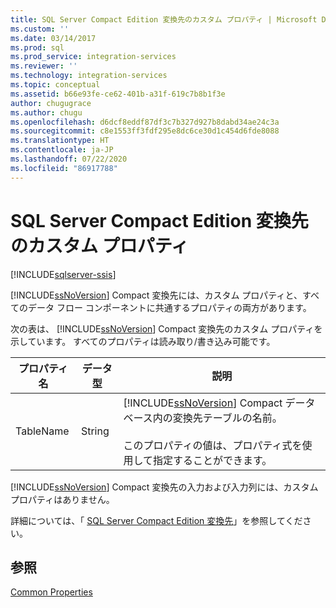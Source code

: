 ```yaml
---
title: SQL Server Compact Edition 変換先のカスタム プロパティ | Microsoft Docs
ms.custom: ''
ms.date: 03/14/2017
ms.prod: sql
ms.prod_service: integration-services
ms.reviewer: ''
ms.technology: integration-services
ms.topic: conceptual
ms.assetid: b66e93fe-ce62-401b-a31f-619c7b8b1f3e
author: chugugrace
ms.author: chugu
ms.openlocfilehash: d6dcf8eddf87df3c7b327d927b8dabd34ae24c3a
ms.sourcegitcommit: c8e1553ff3fdf295e8dc6ce30d1c454d6fde8088
ms.translationtype: HT
ms.contentlocale: ja-JP
ms.lasthandoff: 07/22/2020
ms.locfileid: "86917788"
---
```

# <a name="sql-server-compact-edition-destination-custom-properties"></a>SQL Server Compact Edition 変換先のカスタム プロパティ

[!INCLUDE[sqlserver-ssis](../../includes/applies-to-version/sqlserver-ssis.md)]


  [!INCLUDE[ssNoVersion](../../includes/ssnoversion-md.md)] Compact 変換先には、カスタム プロパティと、すべてのデータ フロー コンポーネントに共通するプロパティの両方があります。  
  
 次の表は、 [!INCLUDE[ssNoVersion](../../includes/ssnoversion-md.md)] Compact 変換先のカスタム プロパティを示しています。 すべてのプロパティは読み取り/書き込み可能です。  
  
|プロパティ名|データ型|説明|  
|-------------------|---------------|-----------------|  
|TableName|String|[!INCLUDE[ssNoVersion](../../includes/ssnoversion-md.md)] Compact データベース内の変換先テーブルの名前。<br /><br /> このプロパティの値は、プロパティ式を使用して指定することができます。|  
  
 [!INCLUDE[ssNoVersion](../../includes/ssnoversion-md.md)] Compact 変換先の入力および入力列には、カスタム プロパティはありません。  
  
 詳細については、「 [SQL Server Compact Edition 変換先](../../integration-services/data-flow/sql-server-compact-edition-destination.md)」を参照してください。  
  
## <a name="see-also"></a>参照  
 [Common Properties](https://msdn.microsoft.com/library/51973502-5cc6-4125-9fce-e60fa1b7b796)  
  
  
